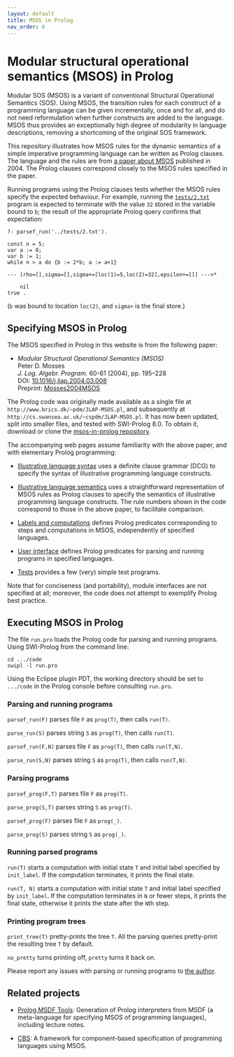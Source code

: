 ```yaml
---
layout: default
title: MSOS in Prolog
nav_order: 0
---
```


# Modular structural operational semantics (MSOS) in Prolog

Modular SOS (MSOS) is a variant of conventional Structural Operational Semantics
(SOS). Using MSOS, the transition rules for each construct of a programming
language can be given incrementally, once and for all, and do not need
reformulation when further constructs are added to the language.
MSOS thus provides an exceptionally high degree of modularity in language
descriptions, removing a shortcoming of the original SOS framework.

This repository illustrates how MSOS rules for the dynamic semantics of a
simple imperative programming language can be written as Prolog clauses. The
language and the rules are from [a paper about MSOS] published in 2004.
The Prolog clauses correspond closely to the MSOS rules specified in the paper.

Running programs using the Prolog clauses tests whether the MSOS rules specify
the expected behaviour. For example, running the [`tests/2.txt`] program is
expected to terminate with the value `32` stored in the variable bound to `b`;
the result of the appropriate Prolog query confirms that expectation:
```
?- parsef_run('../tests/2.txt').

const n = 5;
var a := 0;
var b := 1;
while n > a do {b := 2*b; a := a+1}

--- [rho=[],sigma=[],sigma+=[loc(1)=5,loc(2)=32],epsilon+=[]] --->*

    nil
true .
```
(`b` was bound to location `loc(2)`, and `sigma+` is the final store.)

## Specifying MSOS in Prolog

The MSOS specified in Prolog in this website is from the following paper:

- *Modular Structural Operational Semantics (MSOS)*  
  Peter D. Mosses  
  *J. Log. Algebr. Program.* 60-61 (2004), pp. 195–228  
  DOI: [10.1016/j.jlap.2004.03.008](https://doi.org/10.1016/j.jlap.2004.03.008)   
  Preprint: [Mosses2004MSOS](https://pdmosses.github.io/papers/Mosses2004MSOS/)

The Prolog code was originally made available as a single file at 
`http://www.brics.dk/~pdm/JLAP-MSOS.pl`, and subsequently at 
`http://cs.swansea.ac.uk/~cspdm/JLAP-MSOS.pl`. It has now been updated, split
into smaller files, and tested with SWI-Prolog 8.0. To obtain it, download or
clone the [msos-in-prolog repository].

The accompanying web pages assume familiarity with the above paper, and with
elementary Prolog programming:

- [Illustrative language syntax](syntax) uses a definite clause grammar (DCG)
  to specify the syntax of illustrative programming language constructs.

- [Illustrative language semantics](semantics) uses a straightforward
  representation of MSOS rules as Prolog clauses to specify the semantics of
  illustrative programming language constructs. The rule numbers shown in the
  code correspond to those in the above paper, to facilitate comparison.

- [Labels and computations](msos) defines Prolog predicates corresponding to
  steps and computations in MSOS, independently of specified languages.

- [User interface](run) defines Prolog predicates for parsing and running
  programs in specified languages.

- [Tests](tests) provides a few (very) simple test programs.

Note that for conciseness (and portability), module interfaces are not specified
at all; moreover, the code does not attempt to exemplify Prolog best practice.

## Executing MSOS in Prolog

The file `run.pro` loads the Prolog code for parsing and running programs.
Using SWI-Prolog from the command line:
```
cd .../code
swipl -l run.pro
```
Using the Eclipse plugin PDT, the working directory should be set to `.../code`
in the Prolog console before consulting `run.pro`.

### Parsing and running programs

`parsef_run(F)` parses file `F` as `prog(T)`, then calls `run(T)`.

`parse_run(S)` parses string `S` as `prog(T)`, then calls `run(T)`.

`parsef_run(F,N)` parses file `F` as `prog(T)`, then calls `run(T,N)`.

`parse_run(S,N)` parses string `S` as `prog(T)`, then calls `run(T,N)`.

### Parsing programs

`parsef_prog(F,T)` parses file `F` as `prog(T)`.

`parse_prog(S,T)` parses string `S` as `prog(T)`.

`parsef_prog(F)` parses file `F` as `prog(_)`.

`parse_prog(S)` parses string `S` as `prog(_)`.

### Running parsed programs

`run(T)` starts a computation with initial state `T`
and initial label specified by `init_label`.
If the computation terminates, it prints the final state.

`run(T, N)` starts a computation with initial state `T`
and initial label specified by `init_label`.
If the computation terminates in `N` or fewer steps,
it prints the final state, otherwise it prints the
state after the `N`th step.

### Printing program trees

`print_tree(T)` pretty-prints the tree `T`.
All the parsing queries pretty-print the resulting tree `T` by default.

`no_pretty` turns printing off, `pretty` turns it back on.

Please report any issues with parsing or running programs to
[the author](mailto:p.d.mosses@swansea.ac.uk).

## Related projects

- [Prolog MSDF Tools](https://pdmosses.github.io/prolog-msdf-tools):
  Generation of Prolog interpreters from MSDF (a meta-language for specifying
  MSOS of programming languages), including lecture notes.

- [CBS](https://plancomps.github.io/CBS-beta/):
  A framework for component-based specification of programming languages using
  MSOS.

[msos-in-prolog repository]: https://github.com/pdmosses/msos-in-prolog

[`run.pro`]: https://github.com/pdmosses/msos-in-prolog/blob/master/code/run.pro

[`tests/2.txt`]: https://github.com/pdmosses/msos-in-prolog/blob/master/tests/2.txt

[a paper about MSOS]: https://pdmosses.github.io/papers/Mosses2004MSOS/
